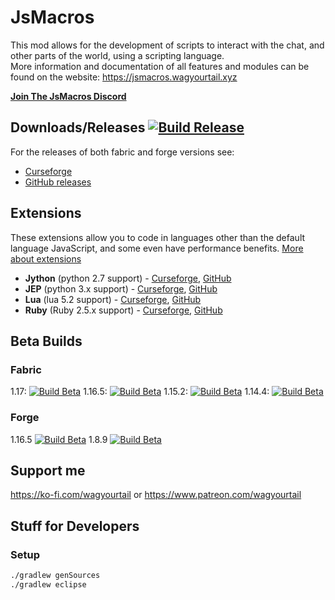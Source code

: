 # JsMacros

This mod allows for the development of scripts to interact with the chat, and other parts of the world, using a scripting language.  
More information and documentation of all features and modules can be found on the website: <https://jsmacros.wagyourtail.xyz>

[**Join The JsMacros Discord**](https://discord.gg/P6W58J8)

## Downloads/Releases [![Build Release](https://github.com/wagyourtail/JsMacros/actions/workflows/buildrelease.yml/badge.svg?branch=1.4.4)](https://github.com/wagyourtail/JsMacros/actions/workflows/buildrelease.yml)

For the releases of both fabric and forge versions see:

* [Curseforge](https://www.curseforge.com/minecraft/mc-mods/jsmacros)
* [GitHub releases](https://github.com/wagyourtail/JsMacros/releases)

## Extensions

These extensions allow you to code in languages other than the default language JavaScript, and some even have performance benefits. [More about extensions](https://jsmacros.wagyourtail.xyz/?/extensions.html)

* **Jython** (python 2.7 support) - [Curseforge](https://www.curseforge.com/minecraft/mc-mods/jsmacros-jython), [GitHub](https://github.com/wagyourtail/JsMacros-Jython)
* **JEP** (python 3.x support) - [Curseforge](https://www.curseforge.com/minecraft/mc-mods/jsmacros-jep), [GitHub](https://github.com/wagyourtail/JsMacros-JEP)
* **Lua** (lua 5.2 support) - [Curseforge](https://www.curseforge.com/minecraft/mc-mods/jsmacros-lua), [GitHub](https://github.com/wagyourtail/JsMacros-Lua)
* **Ruby** (Ruby 2.5.x support) - [Curseforge](https://www.curseforge.com/minecraft/mc-mods/jsmacros-ruby), [GitHub](https://github.com/wagyourtail/JsMacros-Ruby)

## Beta Builds

### Fabric

1.17: [![Build Beta](https://github.com/wagyourtail/JsMacros/actions/workflows/beta.yml/badge.svg?branch=main-1.17)](https://github.com/wagyourtail/JsMacros/actions?query=branch%3Amain-1.17)
1.16.5: [![Build Beta](https://github.com/wagyourtail/JsMacros/actions/workflows/beta.yml/badge.svg?branch=backport-1.16.5)](https://github.com/wagyourtail/JsMacros/actions?query=branch%3Abackport-1.16.5)
1.15.2: [![Build Beta](https://github.com/wagyourtail/JsMacros/actions/workflows/beta.yml/badge.svg?branch=backport-1.15.2)](https://github.com/wagyourtail/JsMacros/actions?query=branch%3Abackport-1.15.2)
1.14.4: [![Build Beta](https://github.com/wagyourtail/JsMacros/actions/workflows/beta.yml/badge.svg?branch=backport-1.14.4)](https://github.com/wagyourtail/JsMacros/actions?query=branch%3Abackport-1.14.4)

### Forge

1.16.5 [![Build Beta](https://github.com/wagyourtail/JsMacros/actions/workflows/beta.yml/badge.svg?branch=forge-1.16.5)](https://github.com/wagyourtail/JsMacros/actions?query=branch%3Aforge-1.16.5)
1.8.9 [![Build Beta](https://github.com/wagyourtail/JsMacros/actions/workflows/beta.yml/badge.svg?branch=backport-1.8.9)](https://github.com/wagyourtail/JsMacros/actions?query=branch%3Abackport-1.8.9)

## Support me

<https://ko-fi.com/wagyourtail> or <https://www.patreon.com/wagyourtail>

## Stuff for Developers

### Setup

```sh
./gradlew genSources
./gradlew eclipse
```
